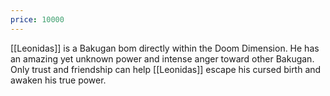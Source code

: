 ```yaml
---
price: 10000
---
```

[[Leonidas]] is a Bakugan bom directly within the Doom Dimension. He has an amazing yet unknown power and intense anger toward other Bakugan. Only trust and friendship can help [[Leonidas]] escape his cursed birth and awaken his true power.